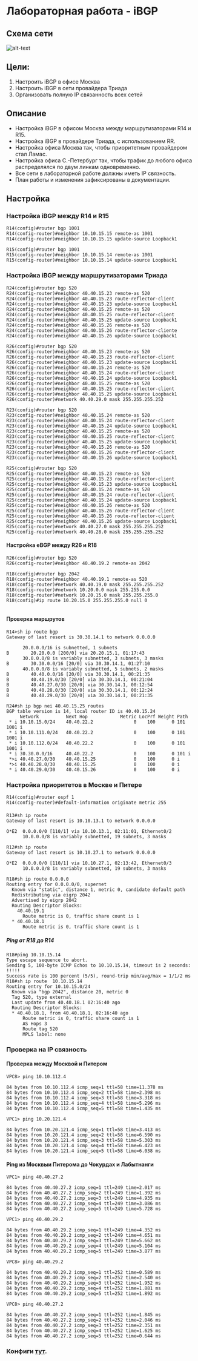 # Лабораторная работа - iBGP
## Схема сети
![alt-text](https://github.com/V1RaJ97/OTUS-NE/blob/7cb30c4bd6739b318e20dd84b65e308da00f04f9/Professional/Labs/iBGP/%D0%A2%D0%BE%D0%BF%D0%BE%D0%BB%D0%BE%D0%B3%D0%B8%D1%8F.png)
## Цели:
1. Настроить iBGP в офисе Москва
2. Настроить iBGP в сети провайдера Триада
3. Организовать полную IP связанность всех сетей

## Описание
- Настройка iBGP в офисом Москва между маршрутизаторами R14 и R15.
- Настройка iBGP в провайдере Триада, с использованием RR.
- Настройка офиса Москва так, чтобы приоритетным провайдером стал Ламас.
- Настройка офиса С.-Петербург так, чтобы трафик до любого офиса распределялся по двум линкам одновременно.
- Все сети в лабораторной работе должны иметь IP связность.
- План работы и изменения зафиксированы в документации.

## Настройка
### Настройка iBGP между R14 и R15
```
R14(config)#router bgp 1001
R14(config-router)#neighbor 10.10.15.15 remote-as 1001
R14(config-router)#neighbor 10.10.15.15 update-source Loopback1

R15(config)#router bgp 1001
R15(config-router)#neighbor 10.10.15.14 remote-as 1001
R15(config-router)#neighbor 10.10.15.14 update-source Loopback1
```
### Настройка iBGP между маршрутизаторами Триада
```
R24(config)#router bgp 520
R24(config-router)#neighbor 40.40.15.23 remote-as 520
R24(config-router)#neighbor 40.40.15.23 route-reflector-client
R24(config-router)#neighbor 40.40.15.23 update-source Loopback1
R24(config-router)#neighbor 40.40.15.25 remote-as 520
R24(config-router)#neighbor 40.40.15.25 route-reflector-client
R24(config-router)#neighbor 40.40.15.25 update-source Loopback1
R24(config-router)#neighbor 40.40.15.26 remote-as 520
R24(config-router)#neighbor 40.40.15.26 route-reflector-cliente
R24(config-router)#neighbor 40.40.15.26 update-source Loopback1
```
```
R26(config)#router bgp 520
R26(config-router)#neighbor 40.40.15.23 remote-as 520
R26(config-router)#neighbor 40.40.15.23 route-reflector-client
R26(config-router)#neighbor 40.40.15.23 update-source Loopback1
R26(config-router)#neighbor 40.40.15.24 remote-as 520
R26(config-router)#neighbor 40.40.15.24 route-reflector-client
R26(config-router)#neighbor 40.40.15.24 update-source Loopback1
R26(config-router)#neighbor 40.40.15.25 remote-as 520
R26(config-router)#neighbor 40.40.15.25 route-reflector-client
R26(config-router)#neighbor 40.40.15.25 update-source Loopback1
R26(config-router)#network 40.40.29.0 mask 255.255.255.252
```
```
R23(config)#router bgp 520
R23(config-router)#neighbor 40.40.15.24 remote-as 520
R23(config-router)#neighbor 40.40.15.24 route-reflector-client
R23(config-router)#neighbor 40.40.15.24 update-source Loopback1
R23(config-router)#neighbor 40.40.15.25 remote-as 520
R23(config-router)#neighbor 40.40.15.25 route-reflector-client
R23(config-router)#neighbor 40.40.15.25 update-source Loopback1
R23(config-router)#neighbor 40.40.15.26 remote-as 520
R23(config-router)#neighbor 40.40.15.26 route-reflector-client
R23(config-router)#neighbor 40.40.15.26 update-source Loopback1
```
```
R25(config)#router bgp 520
R25(config-router)#neighbor 40.40.15.23 remote-as 520
R25(config-router)#neighbor 40.40.15.23 route-reflector-client
R25(config-router)#neighbor 40.40.15.23 update-source Loopback1
R25(config-router)#neighbor 40.40.15.24 remote-as 520
R25(config-router)#neighbor 40.40.15.24 route-reflector-client
R25(config-router)#neighbor 40.40.15.24 update-source Loopback1
R25(config-router)#neighbor 40.40.15.26 remote-as 520
R25(config-router)#neighbor 40.40.15.26 route-reflector-client
R25(config-router)#neighbor 40.40.15.26 route-reflector-client
R25(config-router)#neighbor 40.40.15.26 update-source Loopback1
R25(config-router)#network 40.40.27.0 mask 255.255.255.252
R25(config-router)#network 40.40.28.0 mask 255.255.255.252

```
#### Настройка eBGP между R26 и R18
```
R26(config)#router bgp 520
R26(config-router)#neighbor 40.40.19.2 remote-as 2042
```
```
R18(config)#router bgp 2042
R18(config-router)#neighbor 40.40.19.1 remote-as 520
R18(config-router)#network 40.40.19.0 mask 255.255.255.252
R18(config-router)#network 10.20.0.0 mask 255.255.0.0
R18(config-router)#network 10.20.15.0 mask 255.255.255.0
R18(config)#ip route 10.20.15.0 255.255.255.0 null 0


```
#### Проверка маршрутов
```
R14>sh ip route bgp
Gateway of last resort is 30.30.14.1 to network 0.0.0.0

      20.0.0.0/16 is subnetted, 1 subnets
B        20.20.0.0 [200/0] via 20.20.15.1, 01:17:43
      30.0.0.0/8 is variably subnetted, 3 subnets, 3 masks
B        30.30.0.0/16 [20/0] via 30.30.14.1, 01:27:10
      40.0.0.0/8 is variably subnetted, 5 subnets, 2 masks
B        40.40.0.0/16 [20/0] via 30.30.14.1, 00:21:35
B        40.40.19.0/30 [20/0] via 30.30.14.1, 00:21:04
B        40.40.27.0/30 [20/0] via 30.30.14.1, 00:12:54
B        40.40.28.0/30 [20/0] via 30.30.14.1, 00:12:24
B        40.40.29.0/30 [20/0] via 30.30.14.1, 00:21:35
```
```
R24#sh ip bgp nei 40.40.15.25 routes
BGP table version is 14, local router ID is 40.40.15.24
     Network          Next Hop            Metric LocPrf Weight Path
 * i 10.10.15.0/24    40.40.22.2               0    100      0 101 1001 i
 * i 10.10.111.0/24   40.40.22.2               0    100      0 101 1001 i
 * i 10.10.112.0/24   40.40.22.2               0    100      0 101 1001 i
 * i 30.30.0.0/16     40.40.22.2               0    100      0 101 i
 *>i 40.40.27.0/30    40.40.15.25              0    100      0 i
 *>i 40.40.28.0/30    40.40.15.25              0    100      0 i
 * i 40.40.29.0/30    40.40.15.26              0    100      0 i
```
### Настройка приоритетов в Москве и Питере
```
R14(config)#router ospf 1
R14(config-router)#default-information originate metric 255
```
####
```
R13#sh ip route
Gateway of last resort is 10.10.13.1 to network 0.0.0.0

O*E2  0.0.0.0/0 [110/1] via 10.10.13.1, 02:11:01, Ethernet0/2
      10.0.0.0/8 is variably subnetted, 19 subnets, 3 masks
```
```
R12#sh ip route
Gateway of last resort is 10.10.27.1 to network 0.0.0.0

O*E2  0.0.0.0/0 [110/1] via 10.10.27.1, 02:13:42, Ethernet0/3
      10.0.0.0/8 is variably subnetted, 19 subnets, 3 masks
```
```
R18#sh ip route 0.0.0.0
Routing entry for 0.0.0.0/0, supernet
  Known via "static", distance 1, metric 0, candidate default path
  Redistributing via eigrp 2042
  Advertised by eigrp 2042
  Routing Descriptor Blocks:
    40.40.19.1
      Route metric is 0, traffic share count is 1
  * 40.40.18.1
      Route metric is 0, traffic share count is 1
```
##### Ping от R18 до R14
```
R18#ping 10.10.15.14
Type escape sequence to abort.
Sending 5, 100-byte ICMP Echos to 10.10.15.14, timeout is 2 seconds:
!!!!!
Success rate is 100 percent (5/5), round-trip min/avg/max = 1/1/2 ms
R18#sh ip route  10.10.15.14
Routing entry for 10.10.15.0/24
  Known via "bgp 2042", distance 20, metric 0
  Tag 520, type external
  Last update from 40.40.18.1 02:16:40 ago
  Routing Descriptor Blocks:
  * 40.40.18.1, from 40.40.18.1, 02:16:40 ago
      Route metric is 0, traffic share count is 1
      AS Hops 3
      Route tag 520
      MPLS label: none
```
### Проверка на IP связность
#### Проверка между Москвой и Питером
```
VPC8> ping 10.10.112.4

84 bytes from 10.10.112.4 icmp_seq=1 ttl=58 time=11.378 ms
84 bytes from 10.10.112.4 icmp_seq=2 ttl=58 time=2.398 ms
84 bytes from 10.10.112.4 icmp_seq=3 ttl=58 time=3.318 ms
84 bytes from 10.10.112.4 icmp_seq=4 ttl=58 time=5.296 ms
84 bytes from 10.10.112.4 icmp_seq=5 ttl=58 time=1.435 ms
```
```
VPC1> ping 10.20.121.4

84 bytes from 10.20.121.4 icmp_seq=1 ttl=58 time=3.413 ms
84 bytes from 10.20.121.4 icmp_seq=2 ttl=58 time=6.590 ms
84 bytes from 10.20.121.4 icmp_seq=3 ttl=58 time=5.303 ms
84 bytes from 10.20.121.4 icmp_seq=4 ttl=58 time=6.423 ms
84 bytes from 10.20.121.4 icmp_seq=5 ttl=58 time=6.038 ms

```
#### Ping из Москвыи Питерома до Чокурдах и Лабытнанги
```
VPC1> ping 40.40.27.2

84 bytes from 40.40.27.2 icmp_seq=1 ttl=249 time=2.017 ms
84 bytes from 40.40.27.2 icmp_seq=2 ttl=249 time=1.392 ms
84 bytes from 40.40.27.2 icmp_seq=3 ttl=249 time=4.935 ms
84 bytes from 40.40.27.2 icmp_seq=4 ttl=249 time=3.086 ms
84 bytes from 40.40.27.2 icmp_seq=5 ttl=249 time=5.728 ms

VPC1> ping 40.40.29.2

84 bytes from 40.40.29.2 icmp_seq=1 ttl=249 time=4.352 ms
84 bytes from 40.40.29.2 icmp_seq=2 ttl=249 time=4.651 ms
84 bytes from 40.40.29.2 icmp_seq=3 ttl=249 time=5.662 ms
84 bytes from 40.40.29.2 icmp_seq=4 ttl=249 time=5.104 ms
84 bytes from 40.40.29.2 icmp_seq=5 ttl=249 time=3.877 ms

```
```
VPC8> ping 40.40.29.2

84 bytes from 40.40.29.2 icmp_seq=1 ttl=252 time=0.589 ms
84 bytes from 40.40.29.2 icmp_seq=2 ttl=252 time=2.540 ms
84 bytes from 40.40.29.2 icmp_seq=3 ttl=252 time=1.952 ms
84 bytes from 40.40.29.2 icmp_seq=4 ttl=252 time=1.881 ms
84 bytes from 40.40.29.2 icmp_seq=5 ttl=252 time=1.892 ms

VPC8> ping 40.40.27.2

84 bytes from 40.40.27.2 icmp_seq=1 ttl=252 time=1.845 ms
84 bytes from 40.40.27.2 icmp_seq=2 ttl=252 time=2.046 ms
84 bytes from 40.40.27.2 icmp_seq=3 ttl=252 time=2.351 ms
84 bytes from 40.40.27.2 icmp_seq=4 ttl=252 time=1.625 ms
84 bytes from 40.40.27.2 icmp_seq=5 ttl=252 time=0.644 ms

```
### Конфиги [тут](https://github.com/V1RaJ97/OTUS-NE/tree/fa55e4a6a5decc56e3a1bed0f5240117c9785b2d/Professional/Labs/iBGP/Configs).
